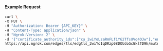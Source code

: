 <!-- Code generated for API Clients. DO NOT EDIT. -->

#### Example Request

```bash
curl \
-X PUT \
-H "Authorization: Bearer {API_KEY}" \
-H "Content-Type: application/json" \
-H "Ngrok-Version: 2" \
-d '{"certificate_authority_ids":["ca_2wiYoLzaRmFLf1YG2TfsUVq4OJw"],"enabled":true}' \
https://api.ngrok.com/edges/tls/edgtls_2wiYoIqDRzp08DOUdoGcGklTD9h/mutual_tls
```
